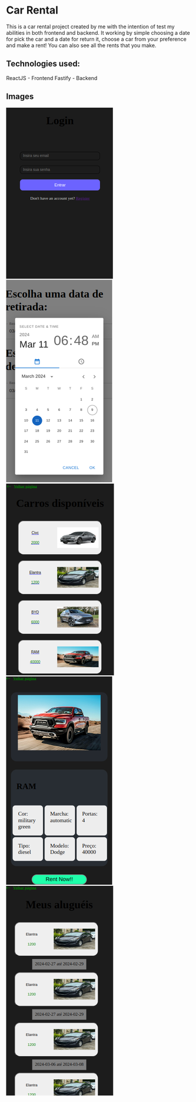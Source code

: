 # Car Rental

This is a car rental project created by me with the intention of test my abilities in both frontend and backend. It working by simple choosing a date for pick the car and a date for return it, choose a car from your preference and make a rent! You can also see all the rents that you make.

## Technologies used:

ReactJS - Frontend
Fastify - Backend

## Images

<img src='./images/Screenshot from 2024-03-09 18-48-05-2.png'>
<img src='./images/Screenshot from 2024-03-09 18-49-33.png'>
<img src='./images/Screenshot from 2024-03-09 18-49-45.png'>
<img src='./images/Screenshot from 2024-03-09 18-49-52.png'>
<img src='./images/Screenshot from 2024-03-09 18-50-26.png'>
